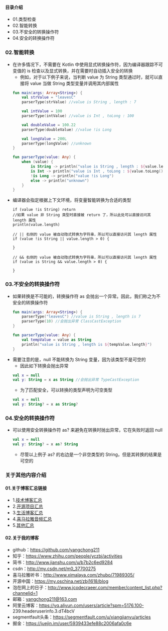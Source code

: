 #### 目录介绍
- 01.类型检查
- 02.智能转换
- 03.不安全的转换操作符
- 04.安全的转换操作符






### 02.智能转换
- 在许多情况下，不需要在 Kotlin 中使用显式转换操作符，因为编译器跟踪不可变值的 is 检查以及显式转换，并在需要时自动插入安全的转换
    - 例如，对于以下例子来说，当判断 value 为 String 类型通过时，就可以直接将 value 当做 String 类型变量并调用其内部属性
    ```kotlin
    fun main(args: Array<String>) {
        val strValue = "leavesC"
        parserType(strValue) //value is String , length : 7
    
        val intValue = 100
        parserType(intValue) //value is Int , toLong : 100
    
        val doubleValue = 100.22
        parserType(doubleValue) //value !is Long
    
        val longValue = 200L
        parserType(longValue) //unknown
    }
    
    fun parserType(value: Any) {
        when (value) {
            is String -> println("value is String , length : ${value.length}")
            is Int -> println("value is Int , toLong : ${value.toLong()}")
            !is Long -> println("value !is Long")
            else -> println("unknown")
        }
    }
    ```
- 编译器会指定根据上下文环境，将变量智能转换为合适的类型
    ```
    if (value !is String) return
    //如果 value 非 String 类型时直接被 return 了，所以此处可以直接访问其 length 属性
    println(value.length)
    
    // || 右侧的 value 被自动隐式转换为字符串，所以可以直接访问其 length 属性
    if (value !is String || value.length > 0) {
    
    }
    
    // && 右侧的 value 被自动隐式转换为字符串，所以可以直接访问其 length 属性
    if (value is String && value.length > 0) {
    
    }
    ```


### 03.不安全的转换操作符
- 如果转换是不可能的，转换操作符 as 会抛出一个异常。因此，我们称之为不安全的转换操作符
    ```kotlin
    fun main(args: Array<String>) {
        parserType("leavesC") //value is String , length is 7
        parserType(10) //会抛出异常 ClassCastException
    }
    
    fun parserType(value: Any) {
        val tempValue = value as String
        println("value is String , length is ${tempValue.length}")
    }
    ```
- 需要注意的是，null 不能转换为 String 变量，因为该类型不是可空的
    - 因此如下转换会抛出异常
    ```kotlin
    val x = null
    val y: String = x as String //会抛出异常 TypeCastException
    ```
    - 为了匹配安全，可以转换的类型声明为可空类型
    ```kotlin
    val x = null
    val y: String? = x as String?
    ```


### 04.安全的转换操作符
- 可以使用安全转换操作符 as? 来避免在转换时抛出异常，它在失败时返回 null
    ```kotlin
    val x = null
    val y: String? = x as? String
    ```
    - 尽管以上例子 as? 的右边是一个非空类型的 String，但是其转换的结果是可空的





### 关于其他内容介绍
#### 01.关于博客汇总链接
- 1.[技术博客汇总](https://www.jianshu.com/p/614cb839182c)
- 2.[开源项目汇总](https://blog.csdn.net/m0_37700275/article/details/80863574)
- 3.[生活博客汇总](https://blog.csdn.net/m0_37700275/article/details/79832978)
- 4.[喜马拉雅音频汇总](https://www.jianshu.com/p/f665de16d1eb)
- 5.[其他汇总](https://www.jianshu.com/p/53017c3fc75d)



#### 02.关于我的博客
- github：https://github.com/yangchong211
- 知乎：https://www.zhihu.com/people/yczbj/activities
- 简书：http://www.jianshu.com/u/b7b2c6ed9284
- csdn：http://my.csdn.net/m0_37700275
- 喜马拉雅听书：http://www.ximalaya.com/zhubo/71989305/
- 开源中国：https://my.oschina.net/zbj1618/blog
- 泡在网上的日子：http://www.jcodecraeer.com/member/content_list.php?channelid=1
- 邮箱：yangchong211@163.com
- 阿里云博客：https://yq.aliyun.com/users/article?spm=5176.100- 239.headeruserinfo.3.dT4bcV
- segmentfault头条：https://segmentfault.com/u/xiangjianyu/articles
- 掘金：https://juejin.im/user/5939433efe88c2006afa0c6e









